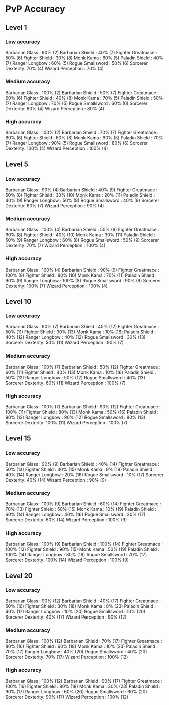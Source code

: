 # PvP Accuracy

## Level 1

### Low accuracy
Barbarian Glass   : 90% (2)
Barbarian Shield  : 40% (7)
Fighter Greatmace : 50% (6)
Fighter Shield    : 30% (8)
Monk Kama         : 60% (5)
Paladin Shield    : 40% (7)
Ranger Longbow    : 60% (5)
Rogue Smallsword  : 50% (6)
Sorcerer Dexterity: 70% (4)
Wizard Perception : 70% (4)

### Medium accuracy
Barbarian Glass   : 100% (2)
Barbarian Shield  : 50% (7)
Fighter Greatmace : 60% (6)
Fighter Shield    : 40% (8)
Monk Kama         : 70% (5)
Paladin Shield    : 50% (7)
Ranger Longbow    : 70% (5)
Rogue Smallsword  : 60% (6)
Sorcerer Dexterity: 80% (4)
Wizard Perception : 80% (4)

### High accuracy
Barbarian Glass   : 100% (2)
Barbarian Shield  : 70% (7)
Fighter Greatmace : 80% (6)
Fighter Shield    : 60% (8)
Monk Kama         : 90% (5)
Paladin Shield    : 70% (7)
Ranger Longbow    : 90% (5)
Rogue Smallsword  : 80% (6)
Sorcerer Dexterity: 100% (4)
Wizard Perception : 100% (4)

## Level 5

### Low accuracy
Barbarian Glass   : 90% (4)
Barbarian Shield  : 40% (9)
Fighter Greatmace : 50% (8)
Fighter Shield    : 30% (10)
Monk Kama         : 20% (11)
Paladin Shield    : 40% (9)
Ranger Longbow    : 50% (8)
Rogue Smallsword  : 40% (9)
Sorcerer Dexterity: 60% (7)
Wizard Perception : 90% (4)

### Medium accuracy
Barbarian Glass   : 100% (4)
Barbarian Shield  : 50% (9)
Fighter Greatmace : 60% (8)
Fighter Shield    : 40% (10)
Monk Kama         : 30% (11)
Paladin Shield    : 50% (9)
Ranger Longbow    : 60% (8)
Rogue Smallsword  : 50% (9)
Sorcerer Dexterity: 70% (7)
Wizard Perception : 100% (4)

### High accuracy
Barbarian Glass   : 100% (4)
Barbarian Shield  : 90% (9)
Fighter Greatmace : 100% (8)
Fighter Shield    : 80% (10)
Monk Kama         : 70% (11)
Paladin Shield    : 90% (9)
Ranger Longbow    : 100% (8)
Rogue Smallsword  : 90% (9)
Sorcerer Dexterity: 100% (7)
Wizard Perception : 100% (4)

## Level 10

### Low accuracy
Barbarian Glass   : 90% (7)
Barbarian Shield  : 40% (12)
Fighter Greatmace : 50% (11)
Fighter Shield    : 30% (13)
Monk Kama         : 10% (16)
Paladin Shield    : 40% (12)
Ranger Longbow    : 40% (12)
Rogue Smallsword  : 30% (13)
Sorcerer Dexterity: 50% (11)
Wizard Perception : 90% (7)

### Medium accuracy
Barbarian Glass   : 100% (7)
Barbarian Shield  : 50% (12)
Fighter Greatmace : 60% (11)
Fighter Shield    : 40% (13)
Monk Kama         : 10% (16)
Paladin Shield    : 50% (12)
Ranger Longbow    : 50% (12)
Rogue Smallsword  : 40% (13)
Sorcerer Dexterity: 60% (11)
Wizard Perception : 100% (7)

### High accuracy
Barbarian Glass   : 100% (7)
Barbarian Shield  : 90% (12)
Fighter Greatmace : 100% (11)
Fighter Shield    : 80% (13)
Monk Kama         : 50% (16)
Paladin Shield    : 90% (12)
Ranger Longbow    : 90% (12)
Rogue Smallsword  : 80% (13)
Sorcerer Dexterity: 100% (11)
Wizard Perception : 100% (7)

## Level 15

### Low accuracy
Barbarian Glass   : 90% (9)
Barbarian Shield  : 40% (14)
Fighter Greatmace : 50% (13)
Fighter Shield    : 30% (15)
Monk Kama         : 9% (19)
Paladin Shield    : 40% (14)
Ranger Longbow    : 20% (16)
Rogue Smallsword  : 10% (17)
Sorcerer Dexterity: 40% (14)
Wizard Perception : 90% (9)

### Medium accuracy
Barbarian Glass   : 100% (9)
Barbarian Shield  : 60% (14)
Fighter Greatmace : 70% (13)
Fighter Shield    : 50% (15)
Monk Kama         : 10% (19)
Paladin Shield    : 60% (14)
Ranger Longbow    : 40% (16)
Rogue Smallsword  : 30% (17)
Sorcerer Dexterity: 60% (14)
Wizard Perception : 100% (9)

### High accuracy
Barbarian Glass   : 100% (9)
Barbarian Shield  : 100% (14)
Fighter Greatmace : 100% (13)
Fighter Shield    : 90% (15)
Monk Kama         : 50% (19)
Paladin Shield    : 100% (14)
Ranger Longbow    : 80% (16)
Rogue Smallsword  : 70% (17)
Sorcerer Dexterity: 100% (14)
Wizard Perception : 100% (9)

## Level 20

### Low accuracy
Barbarian Glass   : 90% (12)
Barbarian Shield  : 40% (17)
Fighter Greatmace : 50% (16)
Fighter Shield    : 30% (18)
Monk Kama         : 8% (23)
Paladin Shield    : 40% (17)
Ranger Longbow    : 10% (20)
Rogue Smallsword  : 10% (20)
Sorcerer Dexterity: 40% (17)
Wizard Perception : 90% (12)

### Medium accuracy
Barbarian Glass   : 100% (12)
Barbarian Shield  : 70% (17)
Fighter Greatmace : 80% (16)
Fighter Shield    : 60% (18)
Monk Kama         : 10% (23)
Paladin Shield    : 70% (17)
Ranger Longbow    : 40% (20)
Rogue Smallsword  : 40% (20)
Sorcerer Dexterity: 70% (17)
Wizard Perception : 100% (12)

### High accuracy
Barbarian Glass   : 100% (12)
Barbarian Shield  : 90% (17)
Fighter Greatmace : 100% (16)
Fighter Shield    : 80% (18)
Monk Kama         : 30% (23)
Paladin Shield    : 90% (17)
Ranger Longbow    : 60% (20)
Rogue Smallsword  : 60% (20)
Sorcerer Dexterity: 90% (17)
Wizard Perception : 100% (12)
